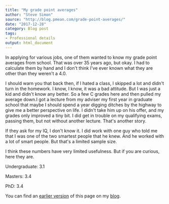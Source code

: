 ```yaml
---
title: "My grade point averages"
author: "Steve Simon"
source: "http://blog.pmean.com/grade-point-averages/"
date: "2017-12-28"
category: Blog post
tags:
- Professional details
output: html_document
---
```


In applying for various jobs, one of them wanted to know my grade point averages from school. That was over 35 years ago, but okay. I had to calculate them by hand and I don't think I've ever known what they are other than they weren't a 4.0. 

<!---More--->

I should warn you that back then, if I hated a class, I skipped a lot and didn't turn in the homework. I know, I know, it was a bad attitude. But I was just a kid and didn't know any better. So a few C grades here and then pulled my average down.I got a lecture from my adviser my first year in graduate school that maybe I should spend a year digging ditches by the highway to give me a better perspective on life. I didn't take him up on his offer, and my grades only improved a tiny bit. I did get in trouble on my qualifying exams, passing them, but not without another lecture. That's another story.

If they ask for my IQ, I don't know it. I did work with one guy who told me that I was one of the two smartest people that he knew. And he worked with a lot of smart people. But that's a limited sample size.

I think these numbers have very limited usefulness. But if you are curious, here they are.

Undergraduate: 3.1

Masters: 3.4

PhD: 3.4

You can find an [earlier version][sim1] of this page on my [blog][sim2].

[sim1]: http://blog.pmean.com/grade-point-averages/
[sim2]: http://blog.pmean.com
